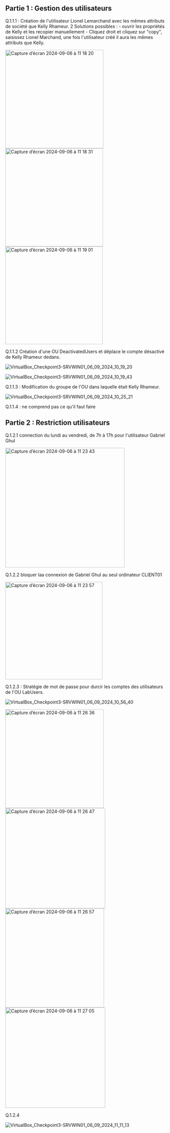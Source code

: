 ## Partie 1 : Gestion des utilisateurs

Q.1.1.1 : Création de l'utilisateur Lionel Lemarchand avec les mêmes attributs de société que Kelly Rhameur.
2 Solutions possibles : - ouvrir les propriétés de Kelly et les recopier manuellement
                        - Cliquez droit et cliquez sur "copy", saisissez Lionel Marchand, une fois l'utilisateur créé il aura les mêmes attributs que Kelly.

<img width="307" alt="Capture d’écran 2024-09-06 à 11 18 20" src="https://github.com/user-attachments/assets/d7578048-6c19-4022-b0c6-e3da4174cf43">

<img width="306" alt="Capture d’écran 2024-09-06 à 11 18 31" src="https://github.com/user-attachments/assets/14af3cff-1a98-47e0-9489-facc5dadec83">

<img width="305" alt="Capture d’écran 2024-09-06 à 11 19 01" src="https://github.com/user-attachments/assets/02280fef-421b-449e-9d65-ef24fed8e2a0">

Q.1.1.2 Création d'une OU DeactivatedUsers et déplace le compte désactivé de Kelly Rhameur dedans.

![VirtualBox_Checkpoint3-SRVWIN01_06_09_2024_10_19_20](https://github.com/user-attachments/assets/f8d45922-9315-433b-a66b-b17ebd014959)

![VirtualBox_Checkpoint3-SRVWIN01_06_09_2024_10_19_43](https://github.com/user-attachments/assets/6b41ee3f-2691-46f8-9d09-7f62b18ecd6a)

Q.1.1.3 : Modification du groupe de l'OU dans laquelle était Kelly Rhameur.

![VirtualBox_Checkpoint3-SRVWIN01_06_09_2024_10_25_21](https://github.com/user-attachments/assets/99269425-b490-4560-a7cb-097175d3f1bd)

Q.1.1.4 : ne comprend pas ce qu'il faut faire 

## Partie 2 : Restriction utilisateurs

Q.1.2.1 connection du lundi au vendredi, de 7h à 17h pour l'utilisateur Gabriel Ghul

<img width="373" alt="Capture d’écran 2024-09-06 à 11 23 43" src="https://github.com/user-attachments/assets/8fe522a5-10b4-4576-bba6-ecab3f967d52">

Q.1.2.2 bloquer laa connexion de Gabriel Ghul au seul ordinateur CLIENT01

<img width="304" alt="Capture d’écran 2024-09-06 à 11 23 57" src="https://github.com/user-attachments/assets/264ca3f8-89db-42b3-a24b-0ee60c4c0f28">

Q.1.2.3 : Stratégie de mot de passe pour durcir les comptes des utilisateurs de l'OU LabUsers.

![VirtualBox_Checkpoint3-SRVWIN01_06_09_2024_10_56_40](https://github.com/user-attachments/assets/c8bd0879-964f-489b-9e6e-ebbb7d54951e)

<img width="308" alt="Capture d’écran 2024-09-06 à 11 26 36" src="https://github.com/user-attachments/assets/79c8e04f-fd13-4865-b589-7cc8c8ad3dea">

<img width="313" alt="Capture d’écran 2024-09-06 à 11 26 47" src="https://github.com/user-attachments/assets/55ff6403-765c-4517-afb0-c92f272a3c55">

<img width="309" alt="Capture d’écran 2024-09-06 à 11 26 57" src="https://github.com/user-attachments/assets/e298c218-6033-4894-8e50-049e2e17e6fd">

<img width="313" alt="Capture d’écran 2024-09-06 à 11 27 05" src="https://github.com/user-attachments/assets/11268fd6-fb62-4d5c-b167-f68f604337b0">

Q.1.2.4

![VirtualBox_Checkpoint3-SRVWIN01_06_09_2024_11_11_13](https://github.com/user-attachments/assets/87697501-9a8b-4151-80c8-e42310006e84)













